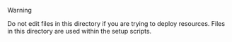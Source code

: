 > [!WARNING] 
> Do not edit files in this directory if you are trying to deploy resources. Files in this directory are used within the setup scripts.